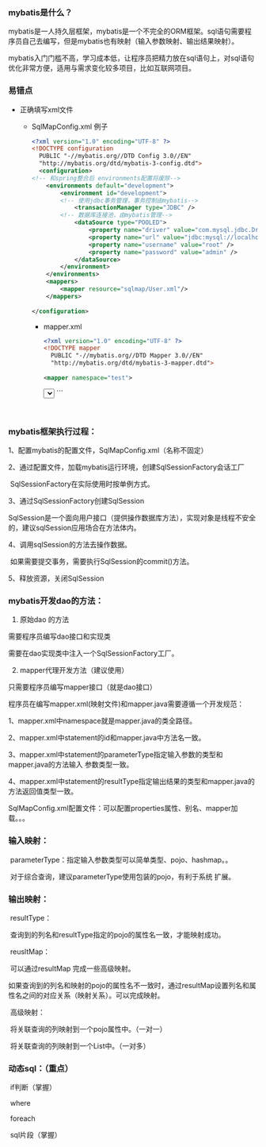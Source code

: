 ### mybatis是什么？

mybatis是一人持久层框架，mybatis是一个不完全的ORM框架。sql语句需要程序员自己去编写，但是mybatis也有映射（输入参数映射、输出结果映射）。

mybatis入门门槛不高，学习成本低，让程序员把精力放在sql语句上，对sql语句优化非常方便，适用与需求变化较多项目，比如互联网项目。

 

### 易错点

- 正确填写xml文件

  - SqlMapConfig.xml 例子

    ```xml
    <?xml version="1.0" encoding="UTF-8" ?>
    <!DOCTYPE configuration
      PUBLIC "-//mybatis.org//DTD Config 3.0//EN"
      "http://mybatis.org/dtd/mybatis-3-config.dtd">
      <configuration>
    <!-- 和spring整合后 environments配置将废除-->
    	<environments default="development">
    		<environment id="development">
    		<!-- 使用jdbc事务管理，事务控制由mybatis-->
    			<transactionManager type="JDBC" />
    		<!-- 数据库连接池，由mybatis管理-->
    			<dataSource type="POOLED">
    				<property name="driver" value="com.mysql.jdbc.Driver" />
    				<property name="url" value="jdbc:mysql://localhost:3306/mybatis" />
    				<property name="username" value="root" />
    				<property name="password" value="admin" />
    			</dataSource>
    		</environment>
    	</environments>		
    	<mappers>
    		<mapper resource="sqlmap/User.xml"/>
    	</mappers>
    		
    </configuration>
    ```

    - mapper.xml

      ```xml
      <?xml version="1.0" encoding="UTF-8" ?>
      <!DOCTYPE mapper
        PUBLIC "-//mybatis.org//DTD Mapper 3.0//EN"
        "http://mybatis.org/dtd/mybatis-3-mapper.dtd">
        
      <mapper namespace="test">
      ```


      <select id="findUserById" parameterType="int" resultType="com.gdou.mybatis.po.User">
      	SELECT * FROM USER WHERE id = #{id}	
      </select>
    
      </mapper>
      ```
    
      ​

### mybatis框架执行过程：

1、配置mybatis的配置文件，SqlMapConfig.xml（名称不固定）

2、通过配置文件，加载mybatis运行环境，创建SqlSessionFactory会话工厂

​	SqlSessionFactory在实际使用时按单例方式。

3、通过SqlSessionFactory创建SqlSession

​	SqlSession是一个面向用户接口（提供操作数据库方法），实现对象是线程不安全的，建议sqlSession应用场合在方法体内。

4、调用sqlSession的方法去操作数据。

​	如果需要提交事务，需要执行SqlSession的commit()方法。

5、释放资源，关闭SqlSession

 

### mybatis开发dao的方法：

1. 原始dao 的方法

  ​需要程序员编写dao接口和实现类

  ​需要在dao实现类中注入一个SqlSessionFactory工厂。



2. mapper代理开发方法（建议使用）

  ​只需要程序员编写mapper接口（就是dao接口）

  ​程序员在编写mapper.xml(映射文件)和mapper.java需要遵循一个开发规范：

  ​1、mapper.xml中namespace就是mapper.java的类全路径。

  ​2、mapper.xml中statement的id和mapper.java中方法名一致。

  ​3、mapper.xml中statement的parameterType指定输入参数的类型和mapper.java的方法输入 参数类型一致。

  ​4、mapper.xml中statement的resultType指定输出结果的类型和mapper.java的方法返回值类型一致。



SqlMapConfig.xml配置文件：可以配置properties属性、别名、mapper加载。。。

 

### 输入映射：

​	parameterType：指定输入参数类型可以简单类型、pojo、hashmap。。

​	对于综合查询，建议parameterType使用包装的pojo，有利于系统 扩展。

 

### 输出映射：

​	resultType：

​		查询到的列名和resultType指定的pojo的属性名一致，才能映射成功。

​	reusltMap：

​		可以通过resultMap 完成一些高级映射。

​		如果查询到的列名和映射的pojo的属性名不一致时，通过resultMap设置列名和属性名之间的对应关系（映射关系）。可以完成映射。

​		高级映射：

​			将关联查询的列映射到一个pojo属性中。（一对一）

​			将关联查询的列映射到一个List<pojo>中。（一对多）

 

### 动态sql：（重点）

​	if判断（掌握）

​	where

​	foreach

​	sql片段（掌握）

